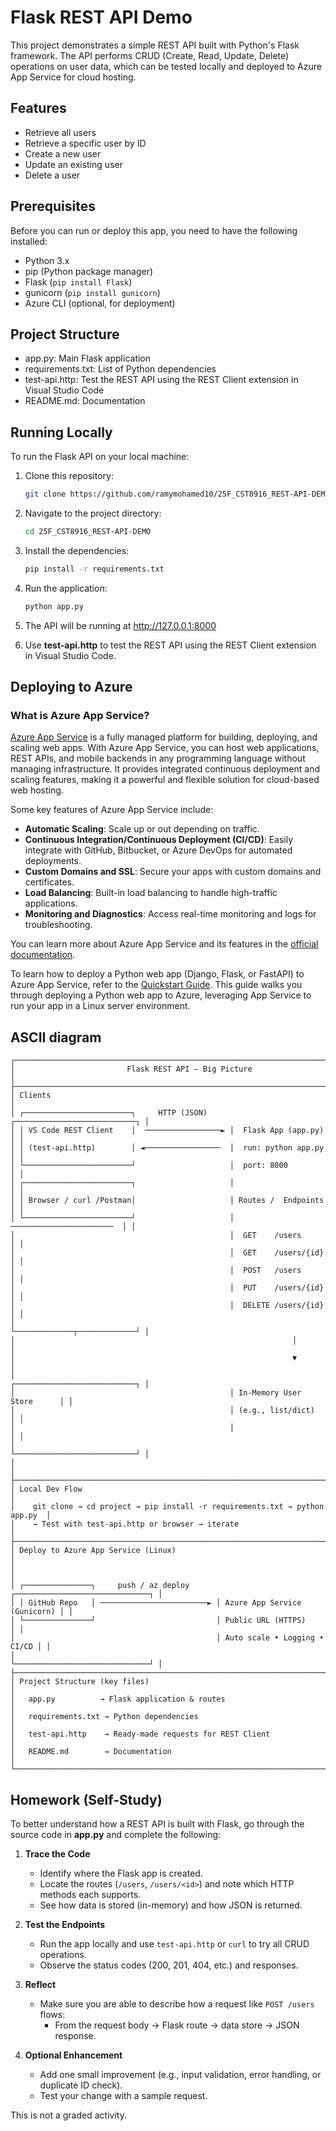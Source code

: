 # Flask REST API Demo

This project demonstrates a simple REST API built with Python's Flask framework. The API performs CRUD (Create, Read, Update, Delete) operations on user data, which can be tested locally and deployed to Azure App Service for cloud hosting.

## Features

- Retrieve all users
- Retrieve a specific user by ID
- Create a new user
- Update an existing user
- Delete a user

## Prerequisites

Before you can run or deploy this app, you need to have the following installed:

- Python 3.x
- pip (Python package manager)
- Flask (`pip install Flask`)
- gunicorn (`pip install gunicorn`)
- Azure CLI (optional, for deployment)

## Project Structure

- app.py: Main Flask application 
- requirements.txt: List of Python dependencies 
- test-api.http: Test the REST API using the REST Client extension in Visual Studio Code
- README.md: Documentation

## Running Locally

To run the Flask API on your local machine:

1. Clone this repository:

   ```bash
   git clone https://github.com/ramymohamed10/25F_CST8916_REST-API-DEMO.git
   ```
   
2. Navigate to the project directory:
   ```bash
   cd 25F_CST8916_REST-API-DEMO
3. Install the dependencies:
   ```bash
   pip install -r requirements.txt
4. Run the application:
   ```bash
   python app.py
5. The API will be running at http://127.0.0.1:8000
6. Use **test-api.http** to test the REST API using the REST Client extension in Visual Studio Code.

## Deploying to Azure

### What is Azure App Service?

[Azure App Service](https://learn.microsoft.com/en-us/azure/app-service/) is a fully managed platform for building, deploying, and scaling web apps. With Azure App Service, you can host web applications, REST APIs, and mobile backends in any programming language without managing infrastructure. It provides integrated continuous deployment and scaling features, making it a powerful and flexible solution for cloud-based web hosting.

Some key features of Azure App Service include:
- **Automatic Scaling**: Scale up or out depending on traffic.
- **Continuous Integration/Continuous Deployment (CI/CD)**: Easily integrate with GitHub, Bitbucket, or Azure DevOps for automated deployments.
- **Custom Domains and SSL**: Secure your apps with custom domains and certificates.
- **Load Balancing**: Built-in load balancing to handle high-traffic applications.
- **Monitoring and Diagnostics**: Access real-time monitoring and logs for troubleshooting.


You can learn more about Azure App Service and its features in the [official documentation](https://learn.microsoft.com/en-us/azure/app-service/).

To learn how to deploy a Python web app (Django, Flask, or FastAPI) to Azure App Service, refer to the [Quickstart Guide](https://learn.microsoft.com/en-us/azure/app-service/quickstart-python?tabs=flask%2Cwindows%2Cazure-cli%2Cazure-cli-deploy%2Cdeploy-instructions-azportal%2Cterminal-bash%2Cdeploy-instructions-zip-azcli). This guide walks you through deploying a Python web app to Azure, leveraging App Service to run your app in a Linux server environment.

## ASCII diagram

```
┌──────────────────────────────────────────────────────────────────────────────┐
│                         Flask REST API — Big Picture                         │
├──────────────────────────────────────────────────────────────────────────────┤
│ Clients                                                                      │
│ ┌────────────────────────┐     HTTP (JSON)     ┌───────────────────────────┐ │
│ │ VS Code REST Client    │  ─────────────────► │  Flask App (app.py)       │ │
│ │ (test-api.http)        │ ◄─────────────────  │  run: python app.py       │ │
│ └────────────────────────┘                     │  port: 8000               │ │
│ ┌────────────────────────┐                     │                           │ │
│ │ Browser / curl /Postman│                     │ Routes /  Endpoints       │ │
│ └────────────────────────┘                     │  ───────────────────────  │ │
│                                                │  GET    /users            │ │
│                                                │  GET    /users/{id}       │ │
│                                                │  POST   /users            │ │
│                                                │  PUT    /users/{id}       │ │
│                                                │  DELETE /users/{id}       │ │
│                                                └─────────────┬─────────────┘ │
│                                                              │               │
│                                                              ▼               │
│                                                ┌───────────────────────────┐ │
│                                                │ In-Memory User Store      │ │
│                                                │ (e.g., list/dict)         │ │
│                                                │                           │ │
│                                                └───────────────────────────┘ │
│                                                                              │
├──────────────────────────────────────────────────────────────────────────────┤
│ Local Dev Flow                                                               │
│    git clone → cd project → pip install -r requirements.txt → python app.py  │
│    → Test with test-api.http or browser → iterate                            │
├──────────────────────────────────────────────────────────────────────────────┤
│ Deploy to Azure App Service (Linux)                                          │
│                                                                              │
│ ┌───────────────┐     push / az deploy      ┌──────────────────────────────┐ │
│ │ GitHub Repo   │ ────────────────────────► │ Azure App Service (Gunicorn) │ │
│ └───────────────┘                           │ Public URL (HTTPS)           │ │
│                                             │ Auto scale • Logging • CI/CD │ │
│                                             └──────────────────────────────┘ │
├──────────────────────────────────────────────────────────────────────────────┤
│ Project Structure (key files)                                                │
│   app.py          → Flask application & routes                               │
│   requirements.txt → Python dependencies                                     │
│   test-api.http    → Ready-made requests for REST Client                     │
│   README.md        → Documentation                                           │
└──────────────────────────────────────────────────────────────────────────────┘
```

## Homework (Self-Study)

To better understand how a REST API is built with Flask, go through the source code in **app.py** and complete the following:

1. **Trace the Code**
   - Identify where the Flask app is created.
   - Locate the routes (`/users`, `/users/<id>`) and note which HTTP methods each supports.
   - See how data is stored (in-memory) and how JSON is returned.

2. **Test the Endpoints**
   - Run the app locally and use `test-api.http` or `curl` to try all CRUD operations.
   - Observe the status codes (200, 201, 404, etc.) and responses.

3. **Reflect**
   - Make sure you are able to describe how a request like `POST /users` flows:
     - From the request body → Flask route → data store → JSON response.

4. **Optional Enhancement**
   - Add one small improvement (e.g., input validation, error handling, or duplicate ID check).
   - Test your change with a sample request.

This is not a graded activity.

